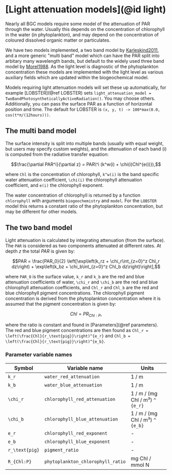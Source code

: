 # [Light attenuation models](@id light)

Nearly all BGC models require some model of the attenuation of PAR through the water. Usually this depends on the concentration of chlorophyll in the water (in phytoplankton), and may depend on the concentration of coloured dissolved organic matter or particulates.

We have two models implemented, a two band model by [Karleskind2011](@citet), and a more generic "multi band" model which can have the PAR split into arbitary many wavelength bands, but default to the widely used three band model by [Morel1988](@citet). As the light level is diagnostic of the phytoplankton concentration these models are implemented with the light level as various auxiliary fields which are updated within the biogeochemical model.

Models requiring light attenuation models will set these up automatically, for example [LOBSTER](@ref LOBSTER) sets `light_attenuation_model = TwoBandPhotosyntheticallyActiveRadiation()`. You may choose others. Additionally, you can pass the surface PAR as a function of horizontal position and time. The default for LOBSTER is `(x, y, t) -> 100*max(0.0, cos(t*π/(12hours)))`.

## The multi band model
The surface intensity is split into multiple bands (usually with equal weight, but users may specify custom weights), and the attenuation of each band (i) is computed from the radiative transfer equation:
```math
\frac{\partial PAR^i}{\partial z} = PAR\^i (k^w(i) + \chi(i)Chl^{e(i)}),
```
where ``Chl`` is the concentration of chlorophyll, ``k^w(i)`` is the band specific water attenuation coefficient, ``\chi(i)`` the chlorophyll attenuation coefficient, and ``e(i)`` the chlorophyll exponent.

The water concentration of chlorophyll is returned by a function `chlorophyll` with arguments `biogeochemistry` and `model`. For the `LOBSTER` model this returns a constant ratio of the phytoplankton concentration, but may be different for other models.

## The two band model
Light attenuation is calculated by integrating attenuation (from the surface). The ``PAR`` is considered as two components attenuated at different rates. At depth $z$ the total $PAR$ is given by:

```math
PAR = \frac{PAR_0}{2} \left[\exp\left(k_rz + \chi_r\int_{z=0}^z Chl_r dz\right) + \exp\left(k_bz + \chi_b\int_{z=0}^z Chl_b dz\right)\right],
```

where ``PAR_0`` is the surface value, ``k_r`` and ``k_b`` are the red and blue attenuation coefficients of water, ``\chi_r`` and ``\chi_b`` are the red and blue chlorophyll attenuation coefficients, and ``Chl_r`` and ``Chl_b`` are the red and blue chlorophyll pigment concentrations. The chlorophyll pigment concentration is derived from the phytoplankton concentration where it is assumed that the pigment concentration is given by:

```math
Chl = PR_{Chl:P},
```

where the ratio is constant and found in [Parameters](@ref parameters). The red and blue pigment concentrations are then found as ``Chl_r = \left(\frac{Chl}{r_\text{pig}}\right)^{e_r}`` and ``Chl_b = \left(\frac{Chl}{r_\text{pig}}\right)^{e_b}``. 

### Parameter variable names

| Symbol           | Variable name                     | Units                             |
|------------------|-----------------------------------|-----------------------------------|
| ``k_r``          | `water_red_attenuation`           | 1 / m                             |
| ``k_b``          | `water_blue_attenuation`          | 1 / m                             |
| ``\chi_r``       | `chlorophyll_red_attenuation`     | 1 / m / (mg Chl / m³) ``^ {e_r}`` |
| ``\chi_b``       | `chlorophyll_blue_attenuation`    | 1 / m / (mg Chl / m³) ``^ {e_b}`` |
| ``e_r``          | `chlorophyll_red_exponent`        | -                                 |
| ``e_b``          | `chlorophyll_blue_exponent`       | -                                 |
| ``r_\text{pig}`` | `pigment_ratio`                   | -                                 |
| ``R_{Chl:P}``    | `phytoplankton_chlorophyll_ratio` | mg Chl / mmol N                   |